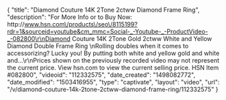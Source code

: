 {
    "title": "Diamond Couture 14K 2Tone 2ctww Diamond Frame Ring",
    "description": "For More Info or to Buy Now: http:\/\/www.hsn.com\/products\/seo\/8115199?rdr=1&sourceid=youtube&cm_mmc=Social-_-Youtube-_-ProductVideo-_-082800\r\nDiamond Couture 14K 2Tone Gold 2ctww White and Yellow Diamond Double Frame Ring \nRolling doubles when it comes to accessorizing? Lucky you! By putting both white and yellow gold and white and...\r\nPrices shown on the previously recorded video may not represent the current price.  View hsn.com to view the current selling price. HSN Item #082800",
    "videoid": "112332575",
    "date_created": "1498082772",
    "date_modified": "1503416955",
    "type": "captivate",
    "layout": "video",
    "url": "\/v\/diamond-couture-14k-2tone-2ctww-diamond-frame-ring\/112332575"
}